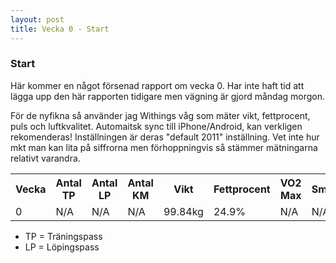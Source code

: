 ```yaml
---
layout: post
title: Vecka 0 - Start
---
```


### Start
Här kommer en något försenad rapport om vecka 0. Har inte haft tid att lägga upp den här rapporten tidigare men vägning är gjord måndag morgon. 

För de nyfikna så använder jag Withings våg som mäter vikt, fettprocent, puls och luftkvalitet. Automaitsk sync till iPhone/Android, kan verkligen rekomenderas! Inställningen är deras "default 2011" inställning. Vet inte hur mkt man kan lita på siffrorna men förhoppningvis så stämmer mätningarna relativt varandra. 

<table>
  <tr>
    <th>Vecka</th>
    <th>Antal TP</th>
    <th>Antal LP</th>
    <th>Antal KM</th>
    <th>Vikt</th>
    <th>Fettprocent</th>
    <th>VO2 Max</th>
    <th>Smidighet/stelhet</th>
  </tr>
  <tr>
    <td>0</td>
    <td>N/A</td>
    <td>N/A</td>
    <td>N/A</td>
    <td>99.84kg</td>
    <td>24.9%</td>
    <td>N/A</td>
    <td>N/A</td>
  </tr>

</table>

* TP = Träningspass
* LP = Löpingspass

